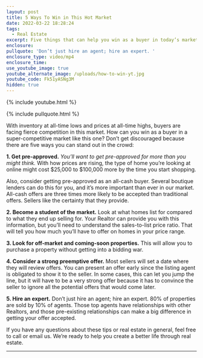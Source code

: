 ```yaml
---
layout: post
title: 5 Ways To Win in This Hot Market
date: 2022-03-22 18:28:24
tags:
  - Real Estate
excerpt: Five things that can help you win as a buyer in today’s market.
enclosure:
pullquote: 'Don’t just hire an agent; hire an expert. '
enclosure_type: video/mp4
enclosure_time:
use_youtube_image: true
youtube_alternate_image: /uploads/how-to-win-yt.jpg
youtube_code: Fk51yASNg3M
hidden: true
---
```

{% include youtube.html %}

{% include pullquote.html %}

With inventory at all-time lows and prices at all-time highs, buyers are facing fierce competition in this market. How can you win as a buyer in a super-competitive market like this one? Don’t get discouraged because there are five ways you can stand out in the crowd:

**1\. Get pre-approved.** <i>You’ll want to get pre-approved for more than you might think.</i> With how prices are rising, the type of home you’re looking at online might cost $25,000 to $100,000 more by the time you start shopping.

Also, consider getting pre-approved as an all-cash buyer. Several boutique lenders can do this for you, and it’s more important than ever in our market. All-cash offers are three times more likely to be accepted than traditional offers. Sellers like the certainty that they provide.

**2\. Become a student of the market.** Look at what homes list for compared to what they end up selling for. Your Realtor can provide you with this information, but you’ll need to understand the sales-to-list price ratio. That will tell you how much you’ll have to offer on homes in your price range.

**3\. Look for off-market and coming-soon properties.** This will allow you to purchase a property without getting into a bidding war.&nbsp;

**4\. Consider a strong preemptive offer.** Most sellers will set a date where they will review offers. You can present an offer early since the listing agent is obligated to show it to the seller. In some cases, this can let you jump the line, but it will have to be a very strong offer because it has to convince the seller to ignore all the potential offers that would come later.

**5\. Hire an expert.** Don’t just hire an agent; hire an expert. 80% of properties are sold by 10% of agents. Those top agents have relationships with other Realtors, and those pre-existing relationships can make a big difference in getting your offer accepted.

If you have any questions about these tips or real estate in general, feel free to call or email us. We’re ready to help you create a better life through real estate.

<hr>
